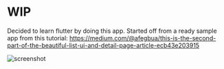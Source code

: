 # WIP

Decided to learn flutter by doing this app. Started off from a ready sample app from this tutorial: https://medium.com/@afegbua/this-is-the-second-part-of-the-beautiful-list-ui-and-detail-page-article-ecb43e203915

![screenshot](https://i.imgur.com/2wJawzY.jpg "WIP")
